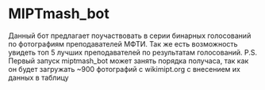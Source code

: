# MIPTmash_bot

Данный бот предлагает поучаствовать в серии бинарных голосований по фотографиям преподавателей МФТИ. Так же есть возможность увидеть топ 5 лучших преподавателей по результатам голосований. 
P.S.
Первый запуск miptmash_bot может занять порядка получаса, так как он будет загружать ~900 фотографий с wikimipt.org с внесением их данных в таблицу
